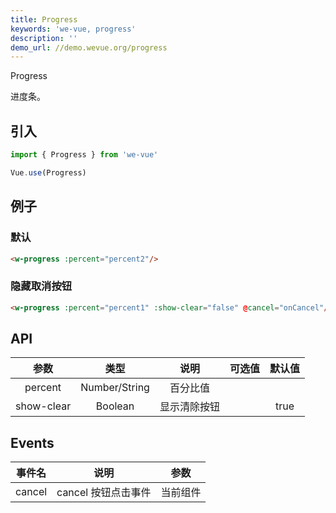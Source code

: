 ```yaml
---
title: Progress
keywords: 'we-vue, progress'
description: ''
demo_url: //demo.wevue.org/progress
---
```


Progress

进度条。

## 引入

```js
import { Progress } from 'we-vue'

Vue.use(Progress)
```

## 例子

### 默认

```html
<w-progress :percent="percent2"/>
```

### 隐藏取消按钮

```html
<w-progress :percent="percent1" :show-clear="false" @cancel="onCancel"/>
```

## API

|   参数   |   类型    |   说明   | 可选值  |  默认值  |
| :----: | :-----: | :----: | :--: | :---: |
| percent  | Number/String  |  百分比值   |      |   |
| show-clear  | Boolean  |  显示清除按钮   |      | true  |


## Events

|   事件名   |   说明    |   参数   |
| :----: | :-----: | :----: |
| cancel  | cancel 按钮点击事件  |  当前组件   |
